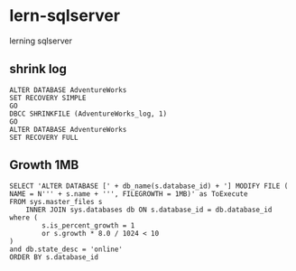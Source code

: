 # lern-sqlserver
lerning sqlserver


## shrink log

````
ALTER DATABASE AdventureWorks
SET RECOVERY SIMPLE
GO
DBCC SHRINKFILE (AdventureWorks_log, 1)
GO
ALTER DATABASE AdventureWorks
SET RECOVERY FULL
````

## Growth 1MB

````
SELECT 'ALTER DATABASE [' + db_name(s.database_id) + '] MODIFY FILE ( NAME = N''' + s.name + ''', FILEGROWTH = 1MB)' as ToExecute
FROM sys.master_files s
	INNER JOIN sys.databases db ON s.database_id = db.database_id
where (
		s.is_percent_growth = 1
		or s.growth * 8.0 / 1024 < 10
)
and db.state_desc = 'online'
ORDER BY s.database_id
````
